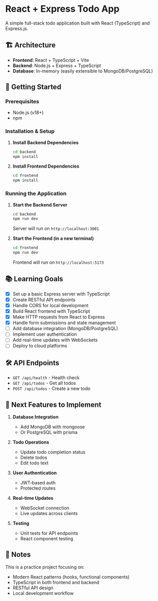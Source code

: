 # React + Express Todo App

A simple full-stack todo application built with React (TypeScript) and Express.js.

## 🏗 Architecture

- **Frontend**: React + TypeScript + Vite
- **Backend**: Node.js + Express + TypeScript
- **Database**: In-memory (easily extensible to MongoDB/PostgreSQL)

## 🚀 Getting Started

### Prerequisites
- Node.js (v18+)
- npm

### Installation & Setup

1. **Install Backend Dependencies**
   ```bash
   cd backend
   npm install
   ```

2. **Install Frontend Dependencies**
   ```bash
   cd frontend
   npm install
   ```

### Running the Application

1. **Start the Backend Server**
   ```bash
   cd backend
   npm run dev
   ```
   Server will run on `http://localhost:3001`

2. **Start the Frontend (in a new terminal)**
   ```bash
   cd frontend
   npm run dev
   ```
   Frontend will run on `http://localhost:5173`

## 📚 Learning Goals

- [x] Set up a basic Express server with TypeScript
- [x] Create RESTful API endpoints
- [x] Handle CORS for local development
- [x] Build React frontend with TypeScript
- [x] Make HTTP requests from React to Express
- [x] Handle form submissions and state management
- [ ] Add database integration (MongoDB/PostgreSQL)
- [ ] Implement user authentication
- [ ] Add real-time updates with WebSockets
- [ ] Deploy to cloud platforms

## 🛠 API Endpoints

- `GET /api/health` - Health check
- `GET /api/todos` - Get all todos
- `POST /api/todos` - Create a new todo

## 🎯 Next Features to Implement

1. **Database Integration**
   - Add MongoDB with mongoose
   - Or PostgreSQL with prisma

2. **Todo Operations**
   - Update todo completion status
   - Delete todos
   - Edit todo text

3. **User Authentication**
   - JWT-based auth
   - Protected routes

4. **Real-time Updates**
   - WebSocket connection
   - Live updates across clients

5. **Testing**
   - Unit tests for API endpoints
   - React component testing

## 📝 Notes

This is a practice project focusing on:
- Modern React patterns (hooks, functional components)
- TypeScript in both frontend and backend
- RESTful API design
- Local development workflow
